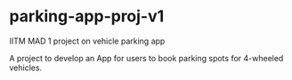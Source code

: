# parking-app-proj-v1
IITM MAD 1 project on vehicle parking app

A project to develop an App for users to book parking spots for 4-wheeled vehicles.

